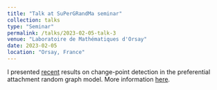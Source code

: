 ```yaml
---
title: "Talk at SuPerGRandMa seminar"
collection: talks
type: "Seminar"
permalink: /talks/2023-02-05-talk-3
venue: "Laboratoire de Mathématiques d'Orsay"
date: 2023-02-05
location: "Orsay, France"
---
```

I presented [recent](https://arxiv.org/pdf/2310.02603.pdf) results on change-point detection in the preferential attachment random graph model. More information [here](https://docs.google.com/document/d/e/2PACX-1vQVPOVu9_m0ZcUk9QBKxGeH7SrgwWmxFwzepyrQceCkKG8T1W3nx_oOVlIMSS71MhiVqn7ui6I0Nxa4/pub).
